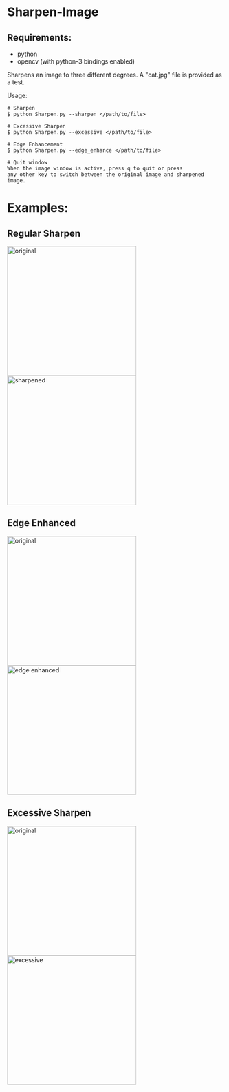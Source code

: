# Sharpen-Image

## Requirements:
- python
- opencv (with python-3 bindings enabled)

Sharpens an image to three different degrees.
A "cat.jpg" file is provided as a test.

Usage:

    # Sharpen
    $ python Sharpen.py --sharpen </path/to/file>

    # Excessive Sharpen
    $ python Sharpen.py --excessive </path/to/file>

    # Edge Enhancement
    $ python Sharpen.py --edge_enhance </path/to/file>

    # Quit window
    When the image window is active, press q to quit or press
    any other key to switch between the original image and sharpened image.

# Examples:

## Regular Sharpen
<img width="300" alt="original" src="https://user-images.githubusercontent.com/17066229/34965349-7b8d604c-faa7-11e7-848c-22f0a1022b5c.png"><img width="300" alt="sharpened" src="https://user-images.githubusercontent.com/17066229/34965352-7cee969a-faa7-11e7-841c-692ecd733843.png">

## Edge Enhanced
<img width="300" alt="original" src="https://user-images.githubusercontent.com/17066229/34965354-7f19c03e-faa7-11e7-8844-4c98b4ac4574.png"><img width="300" alt="edge enhanced" src="https://user-images.githubusercontent.com/17066229/34965355-80c87f1a-faa7-11e7-82a8-fc53bae3fa9a.png">

## Excessive Sharpen
<img width="300" alt="original" src="https://user-images.githubusercontent.com/17066229/34965346-78cdd792-faa7-11e7-8c0a-f116de890de8.png"><img width="300" alt="excessive" src="https://user-images.githubusercontent.com/17066229/34965347-7a3a52e0-faa7-11e7-94a3-6fa8b03162ab.png">
